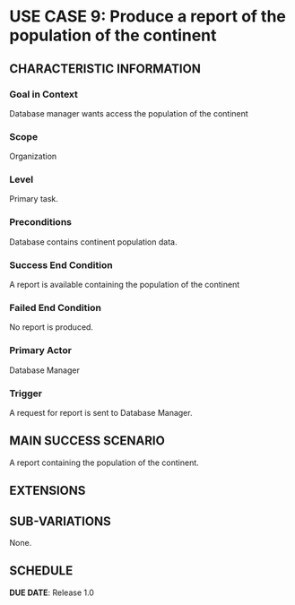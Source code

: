 # USE CASE 9: Produce a report of the population of the continent


## CHARACTERISTIC INFORMATION

### Goal in Context

Database manager wants access the population of the continent
### Scope

Organization

### Level

Primary task.

### Preconditions

Database contains continent population data.

### Success End Condition

A report is available containing the population of the continent
### Failed End Condition

No report is produced.

### Primary Actor

Database Manager

### Trigger

A request for report is sent to Database Manager.

## MAIN SUCCESS SCENARIO

A report containing the population of the continent.

## EXTENSIONS



## SUB-VARIATIONS

None.

## SCHEDULE

**DUE DATE**: Release 1.0